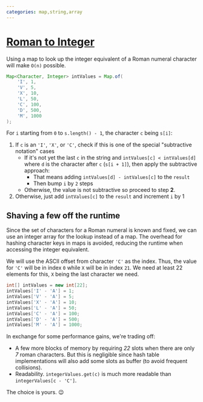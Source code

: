```yaml
---
categories: map,string,array
---
```


# [Roman to Integer](https://leetcode.com/problems/roman-to-integer/)

Using a map to look up the integer equivalent of a Roman numeral character will make `O(n)` possible.

```java
Map<Character, Integer> intValues = Map.of(
    'I', 1,
    'V', 5,
    'X', 10,
    'L', 50,
    'C', 100,
    'D', 500,
    'M', 1000
);
```

For `i` starting from `0` to `s.length() - 1`, the character `c` being `s[i]`:

1. If `c` is an `'I'`, `'X'`, or `'C'`, check if this is one of the special "subtractive notation" cases
    - If it's not yet the last `c` in the string and `intValues[c] < intValues[d]` where `d` is the character after `c` (`s[i + 1]`), then apply the subtractive approach:
        - That means adding `intValues[d] - intValues[c]` to the `result`
        - Then bump `i` by `2` steps
    - Otherwise, the value is not subtractive so proceed to step **2**.
2. Otherwise, just add `intValues[c]` to the `result` and increment `i` by 1


## Shaving a few off the runtime

Since the set of characters for a Roman numeral is known and fixed, we can use an integer array for the lookup instead of a map. The overhead for hashing character keys in maps is avoided, reducing the runtime when accessing the integer equivalent.

We will use the ASCII offset from character `'C'` as the index. Thus, the value for `'C'` will be in index `0` while `X` will be in index `21`. We need at least 22 elements for this, `X` being the last character we need.

```java
int[] intValues = new int[22];
intValues['I' - 'A'] = 1;
intValues['V' - 'A'] = 5;
intValues['X' - 'A'] = 10;
intValues['L' - 'A'] = 50;
intValues['C' - 'A'] = 100;
intValues['D' - 'A'] = 500;
intValues['M' - 'A'] = 1000;
```

In exchange for some performance gains, we're trading off:

- A few more blocks of memory by requiring _22_ slots when there are only _7_ roman characters. But this is negligible since hash table implementations will also add some slots as buffer (to avoid frequent collisions).
- Readability. `integerValues.get(c)` is much more readable than `integerValues[c - 'C']`.

The choice is yours. 😉
